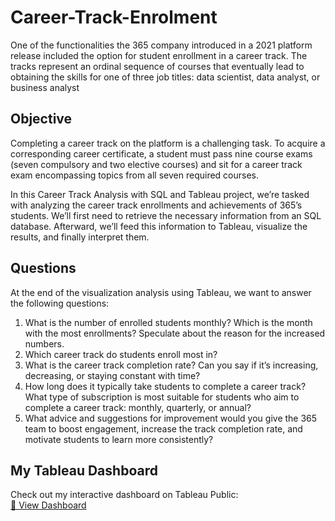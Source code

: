 # Career-Track-Enrolment
One of the functionalities the 365 company introduced in a 2021 platform release included the option for student enrollment in a career track. The tracks represent an ordinal sequence of courses that eventually lead to obtaining the skills for one of three job titles: data scientist, data analyst, or business analyst

## Objective
Completing a career track on the platform is a challenging task. To acquire a corresponding career certificate, a student must pass nine course exams (seven compulsory and two elective courses) and sit for a career track exam encompassing topics from all seven required courses.

In this Career Track Analysis with SQL and Tableau project, we’re tasked with analyzing the career track enrollments and achievements of 365’s students. We’ll first need to retrieve the necessary information from an SQL database. Afterward, we’ll feed this information to Tableau, visualize the results, and finally interpret them.


## Questions 
At the end of the visualization analysis using Tableau, we want to answer the following questions:

1. What is the number of enrolled students monthly? Which is the month with the most enrollments? Speculate about the reason for the increased numbers.
2. Which career track do students enroll most in?
3. What is the career track completion rate? Can you say if it’s increasing, decreasing, or staying constant with time?
4. How long does it typically take students to complete a career track? What type of subscription is most suitable for students who aim to complete a career track: monthly, quarterly, or annual?
5. What advice and suggestions for improvement would you give the 365 team to boost engagement, increase the track completion rate, and motivate students to learn more consistently? 

## My Tableau Dashboard
Check out my interactive dashboard on Tableau Public:  
[🔗 View Dashboard]([(https://public.tableau.com/app/profile/oluwaseyi.akinsanya/viz/CareerTrackEnrollment/CareerTrackEnrollment)])

